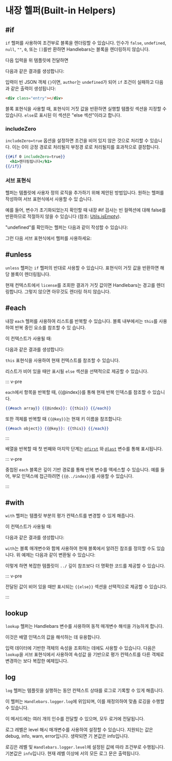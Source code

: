 # 내장 헬퍼(Built-in Helpers)

## #if

`if` 헬퍼를 사용하여 조건부로 블록을 렌더링할 수 있습니다. 인수가 `false`, `undefined`, `null`, `""`, `0`, 또는 `[]`를반
환하면 Handlebars는 블록을 렌더링하지 않습니다.

<Example examplePage="/ko/examples/builtin-helper-if-block.md" show="template" />

다음 입력을 위 템플릿에 전달하면

<Example examplePage="/ko/examples/builtin-helper-if-block.md" show="input" />

다음과 같은 결과를 생성합니다:

<Example examplePage="/ko/examples/builtin-helper-if-block.md" show="output" />

입력이 빈 JSON 객체 `{}`이면, `author`는 `undefined`가 되어 `if` 조건이 실패하고 다음과 같은 출력이 생성됩니다:

```html
<div class="entry"></div>
```

블록 표현식을 사용할 때, 표현식이 거짓 값을 반환하면 실행할 템플릿 섹션을 지정할 수 있습니다. `else`로 표시된 이 섹션은
"else 섹션"이라고 합니다.

<Example examplePage="/ko/examples/builtin-helper-ifelse-block.md" show="template" />

### includeZero

`includeZero=true` 옵션을 설정하면 조건을 비어 있지 않은 것으로 처리할 수 있습니다. 이는 0이 긍정 경로로 처리될지 부정경
로로 처리될지를 효과적으로 결정합니다.

```handlebars
{{#if 0 includeZero=true}}
  <h1>렌더링됩니다</h1>
{{/if}}
```

### 서브 표현식

헬퍼는 템플릿에 사용자 정의 로직을 추가하기 위해 제안된 방법입니다. 원하는 헬퍼를 작성하여 서브 표현식에서 사용할 수 있
습니다.

예를 들어, 변수가 초기화되었는지 확인할 때 내장 #if 검사는 빈 컬렉션에 대해 false를 반환하므로 적절하지 않을 수 있습니다
(참조: [Utils.isEmpty](/ko/api-reference/utilities.html#handlebars-utils-isempty-value)).

"undefined"를 확인하는 헬퍼는 다음과 같이 작성할 수 있습니다:

<Example examplePage="/ko/examples/builtin-helper-if-subexpression.md" show="preparationScript" />

그런 다음 서브 표현식에서 헬퍼를 사용하세요:

<Example examplePage="/ko/examples/builtin-helper-if-subexpression.md" show="template" />

## #unless

`unless` 헬퍼는 `if` 헬퍼의 반대로 사용할 수 있습니다. 표현식이 거짓 값을 반환하면 해당 블록이 렌더링됩니다.

<Example examplePage="/ko/examples/builtin-helper-unless-block.md" show="template" />

현재 컨텍스트에서 `license`를 조회한 결과가 거짓 값이면 Handlebars는 경고를 렌더링합니다. 그렇지 않으면 아무것도 렌더링
하지 않습니다.

## #each

내장 `each` 헬퍼를 사용하여 리스트를 반복할 수 있습니다. 블록 내부에서는 `this`를 사용하여 반복 중인 요소를 참조할 수 있
습니다.

<Example examplePage="/ko/examples/builtin-helper-each-block.md" show="template" />

이 컨텍스트가 사용될 때:

<Example examplePage="/ko/examples/builtin-helper-each-block.md" show="input" />

다음과 같은 결과를 생성합니다:

<Example examplePage="/ko/examples/builtin-helper-each-block.md" show="output" />

`this` 표현식을 사용하여 현재 컨텍스트를 참조할 수 있습니다.

리스트가 비어 있을 때만 표시될 `else` 섹션을 선택적으로 제공할 수 있습니다.

<Example examplePage="/ko/examples/builtin-helper-eachelse-block.md" show="template" />

::: v-pre

`each`에서 항목을 반복할 때, {{@index}}를 통해 현재 반복 인덱스를 참조할 수 있습니다.

```handlebars
{{#each array}} {{@index}}: {{this}} {{/each}}
```

또한 객체를 반복할 때 `{{@key}}`는 현재 키 이름을 참조합니다:

```handlebars
{{#each object}} {{@key}}: {{this}} {{/each}}
```

:::

배열을 반복할 때 첫 번째와 마지막 단계는 [`@first`](../api-reference/data-variables.md#first) 와
[`@last`](../api-reference/data-variables.md#last) 변수를 통해 표시됩니다.

::: v-pre

중첩된 `each` 블록은 깊이 기반 경로를 통해 반복 변수를 액세스할 수 있습니다. 예를 들어, 부모 인덱스에 접근하려면
`{{@../index}}`를 사용할 수 있습니다.

:::

## #with

`with` 헬퍼는 템플릿 부분의 평가 컨텍스트를 변경할 수 있게 해줍니다.

<Example examplePage="/ko/examples/builtin-helper-with-block.md" show="template" />

이 컨텍스트가 사용될 때:

<Example examplePage="/ko/examples/builtin-helper-with-block.md" show="input" />

다음과 같은 결과를 생성합니다:

<Example examplePage="/ko/examples/builtin-helper-with-block.md" show="output" />

`with`는 블록 매개변수와 함께 사용하여 현재 블록에서 알려진 참조를 정의할 수도 있습니다. 위 예제는 다음과 같이 변환될 수
있습니다:

<Example examplePage="/ko/examples/builtin-helper-with-block-param.md" show="template" />

이렇게 하면 복잡한 템플릿이 `../` 깊이 참조보다 더 명확한 코드를 제공할 수 있습니다.

::: v-pre

전달된 값이 비어 있을 때만 표시되는 `{{else}}` 섹션을 선택적으로 제공할 수 있습니다.

:::

<Flex>
<Example examplePage="/ko/examples/builtin-helper-with-else.md" show="template" />
<Example examplePage="/ko/examples/builtin-helper-with-else.md" show="input" />
</Flex>

## lookup

`lookup` 헬퍼는 Handlebars 변수를 사용하여 동적 매개변수 해석을 가능하게 합니다.

이것은 배열 인덱스의 값을 해석하는 데 유용합니다.

<Example examplePage="/ko/examples/builtin-helper-lookup.md" show="template" />

입력 데이터에 기반한 객체의 속성을 조회하는 데에도 사용할 수 있습니다. 다음은 `lookup`을 서브 표현식에서 사용하여 속성값
을 기반으로 평가 컨텍스트를 다른 객체로 변경하는 보다 복잡한 예제입니다.

<Example examplePage="/ko/examples/builtin-helper-lookup-dynamic-property.md" show="template" />

## log

`log` 헬퍼는 템플릿을 실행하는 동안 컨텍스트 상태를 로그로 기록할 수 있게 해줍니다.

<Example examplePage="/ko/examples/builtin-helper-log.md" show="template" />

이 헬퍼는 `Handlebars.logger.log`에 위임되며, 이를 재정의하여 맞춤 로깅을 수행할 수 있습니다.

이 메서드에는 여러 개의 인수를 전달할 수 있으며, 모두 로거에 전달됩니다.

<Example examplePage="/ko/examples/builtin-helper-log-multiple-params.md" show="template" />

로그 레벨은 level 해시 매개변수를 사용하여 설정할 수 있습니다. 지원되는 값은 debug, info, warn, error입니다. 생략되면 기
본값은 info입니다.

로깅은 레벨 및 `Handlebars.logger.level`에 설정된 값에 따라 조건부로 수행됩니다. 기본값은 `info`입니다. 현재 레벨 이상에
서의 모든 로그 문은 출력됩니다.

<Example examplePage="/ko/examples/builtin-helper-log-loglevel.md" show="template" />
